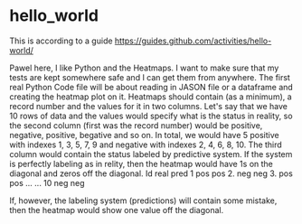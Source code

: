 # hello_world
This is according to a guide https://guides.github.com/activities/hello-world/

Pawel here, I like Python and the Heatmaps. I want to make sure that my tests are kept somewhere safe and I can get them from anywhere.
The first real Python Code file will be about reading in JASON file or a dataframe and creating the heatmap plot on it.
Heatmaps should contain (as a minimum), a record number and the values for it in two columns. Let's say that we have 10 rows of data and the values would specify what is the status in reality, so the second column (first was the record number) would be positive, negative, positive, begative and so on. In total, we would have 5 positive with indexes 1, 3, 5, 7, 9 and negative with indexes 2, 4, 6, 8, 10. The third column would contain the status labeled by predictive system. If the system is perfectly labeling as in relity, then the heatmap would have 1s on the diagonal and zeros off the diagonal.
Id real pred
1  pos  pos
2. neg  neg
3. pos  pos
... ...
10 neg  neg

If, however, the labeling system (predictions) will contain some mistake, then the heatmap would show one value off the diagonal.
